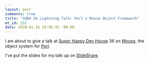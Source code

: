 ```yaml
--- 
layout: post
comments: true
title: "SHDH 36 Lightning Talk: Perl's Moose Object Framework"
mt_id: 252
date: 2010-01-16 19:56:35 -08:00
---
```

I am about to give a talk at [Super Happy Dev House](http://superhappydevhouse.org/) 36 on [Moose](http://search.cpan.org/dist/Moose/lib/Moose.pm), the object system for [Perl](http://perl.org).

I've put the slides for my talk up on [SlideShare](http://www.slideshare.net/dinomite/learning-moose-lightning).
